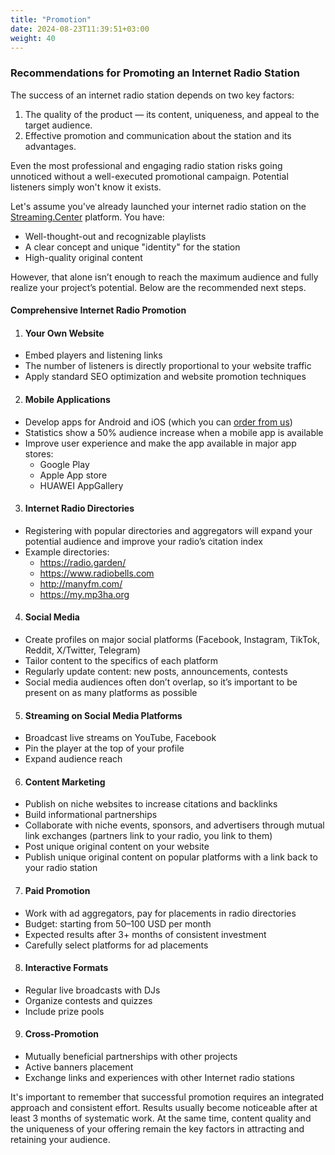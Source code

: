 ```yaml
---
title: "Promotion"
date: 2024-08-23T11:39:51+03:00
weight: 40
---
```


### Recommendations for Promoting an Internet Radio Station

The success of an internet radio station depends on two key factors:

1. The quality of the product — its content, uniqueness, and appeal to the target audience.
2. Effective promotion and communication about the station and its advantages.

Even the most professional and engaging radio station risks going unnoticed without a well-executed promotional campaign. Potential listeners simply won't know it exists.

Let's assume you've already launched your internet radio station on the <a href="https://app.streaming.center/signup">Streaming.Center</a> platform. You have:

- Well-thought-out and recognizable playlists
- A clear concept and unique "identity" for the station
- High-quality original content


However, that alone isn’t enough to reach the maximum audience and fully realize your project’s potential. Below are the recommended next steps.

#### Comprehensive Internet Radio Promotion

1. #### Your Own Website
- Embed players and listening links
- The number of listeners is directly proportional to your website traffic
- Apply standard SEO optimization and website promotion techniques

2. #### Mobile Applications
- Develop apps for Android and iOS (which you can <a href="/tour/apps/">order from us</a>)
- Statistics show a 50% audience increase when a mobile app is available
- Improve user experience and make the app available in major app stores: 
  - Google Play
  - Apple App store
  - HUAWEI AppGallery

3. #### Internet Radio Directories
- Registering with popular directories and aggregators will expand your potential audience and improve your radio’s citation index
- Example directories:
  - https://radio.garden/
  - https://www.radiobells.com
  - http://manyfm.com/
  - https://my.mp3ha.org

4. #### Social Media
- Create profiles on major social platforms (Facebook, Instagram, TikTok, Reddit, X/Twitter, Telegram)
- Tailor content to the specifics of each platform
- Regularly update content: new posts, announcements, contests
- Social media audiences often don’t overlap, so it’s important to be present on as many platforms as possible

5. #### Streaming on Social Media Platforms
- Broadcast live streams on YouTube, Facebook
- Pin the player at the top of your profile
- Expand audience reach

6. #### Content Marketing
- Publish on niche websites to increase citations and backlinks
- Build informational partnerships
- Collaborate with niche events, sponsors, and advertisers through mutual link exchanges (partners link to your radio, you link to them)
- Post unique original content on your website
- Publish unique original content on popular platforms with a link back to your radio station

7. #### Paid Promotion
- Work with ad aggregators, pay for placements in radio directories
- Budget: starting from 50–100 USD per month
- Expected results after 3+ months of consistent investment
- Carefully select platforms for ad placements

8. #### Interactive Formats
- Regular live broadcasts with DJs
- Organize contests and quizzes
- Include prize pools

9. #### Cross-Promotion
- Mutually beneficial partnerships with other projects
- Active banners placement
- Exchange links and experiences with other Internet radio stations

It's important to remember that successful promotion requires an integrated approach and consistent effort. Results usually become noticeable after at least 3 months of systematic work. At the same time, content quality and the uniqueness of your offering remain the key factors in attracting and retaining your audience.








